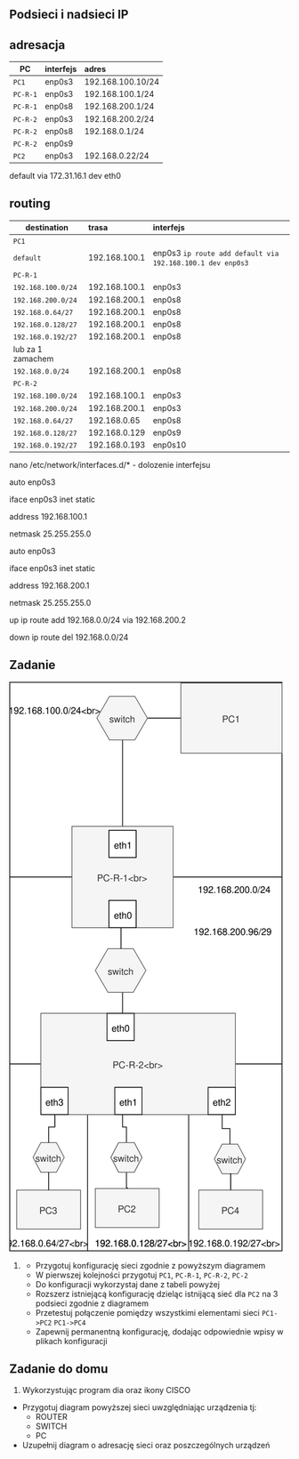 Podsieci i nadsieci IP
----------------------

adresacja
-----------------------------------------------------
| PC     |  interfejs   | adres  |
| --------- |:-------------| :---------------| 
| ``PC1``   | enp0s3 | 192.168.100.10/24     |
| ``PC-R-1``| enp0s3 | 192.168.100.1/24      |
| ``PC-R-1``| enp0s8 | 192.168.200.1/24      |
| ``PC-R-2``| enp0s3 | 192.168.200.2/24      |
| ``PC-R-2``| enp0s8 | 192.168.0.1/24        |
| ``PC-R-2``| enp0s9 |                       |
| ``PC2``   | enp0s3 | 192.168.0.22/24       |



default via 172.31.16.1 dev eth0

routing
---------------------------------------------------
| destination | trasa | interfejs  |
| --------- |:-------------| :---------------| 
| ``PC1``     |  | |
| ``default`` | 192.168.100.1 | enp0s3  ``ip route add default via 192.168.100.1 dev enp0s3`` | 
| ``PC-R-1``  |  |        |
| ``192.168.100.0/24`` |  192.168.100.1  | enp0s3 |
| ``192.168.200.0/24`` |  192.168.200.1  | enp0s8 |
| ``192.168.0.64/27``  |  192.168.200.1  | enp0s8 |
| ``192.168.0.128/27`` |  192.168.200.1  | enp0s8 |
| ``192.168.0.192/27`` |  192.168.200.1  | enp0s8 |
| lub za 1 zamachem |   | |
| ``192.168.0.0/24``   |  192.168.200.1  | enp0s8 |
| ``PC-R-2``  |  |        |
| ``192.168.100.0/24``   |  192.168.100.1  | enp0s3 |
| ``192.168.200.0/24``   |  192.168.200.1  | enp0s3 |
| ``192.168.0.64/27``    |  192.168.0.65   | enp0s8 |
| ``192.168.0.128/27``   |  192.168.0.129  | enp0s9 |
| ``192.168.0.192/27``   |  192.168.0.193  | enp0s10 |

nano /etc/network/interfaces.d/* - dolozenie interfejsu

auto enp0s3

iface enp0s3 inet static

  address 192.168.100.1
  
  netmask 25.255.255.0
  
auto enp0s3

iface enp0s3 inet static

  address 192.168.200.1
  
  netmask 25.255.255.0
  
  up ip route add 192.168.0.0/24 via 192.168.200.2
  
  down ip route del 192.168.0.0/24

Zadanie
------------

![zadanie 5](over_network.svg)

1.
   * Przygotuj konfigurację sieci zgodnie z powyższym diagramem
   * W pierwszej kolejności przygotuj ``PC1``, ``PC-R-1``, ``PC-R-2``, ``PC-2``
   * Do konfiguracji wykorzystaj dane z tabeli powyżej
   * Rozszerz istniejącą konfigurację dzieląc istnijącą sieć dla ``PC2`` na 3 podsieci zgodnie z diagramem
   * Przetestuj połączenie pomiędzy wszystkimi elementami sieci ``PC1->PC2`` ``PC1->PC4``
   * Zapewnij permanentną konfigurację, dodając odpowiednie wpisy w plikach konfiguracji

Zadanie do domu
---------------

1. Wykorzystując program dia oraz ikony CISCO
  * Przygotuj diagram powyższej sieci uwzględniając urządzenia tj:
    * ROUTER
    * SWITCH
    * PC
  * Uzupełnij diagram o adresację sieci oraz poszczególnych urządzeń
  
